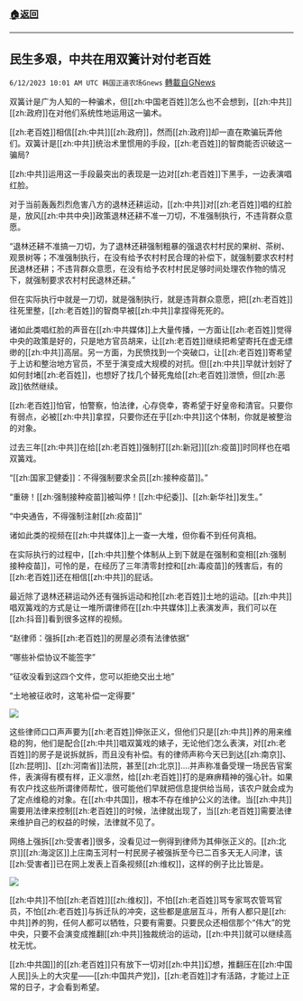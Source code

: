 ###  [:house:返回](README.md)
---


## 民生多艰，中共在用双簧计对付老百姓
`6/12/2023 10:01 AM UTC 韩国正道农场Gnews` [轉載自GNews](https://gnews.org/articles/1377495)

双簧计是广为人知的一种骗术，但[[zh:中国老百姓]]怎么也不会想到，[[zh:中共]][[zh:政府]]在对他们系统性地运用这一骗术。

[[zh:老百姓]]相信[[zh:中共]][[zh:政府]]，然而[[zh:政府]]却一直在欺骗玩弄他们。双簧计是[[zh:中共]]统治术里惯用的手段，[[zh:老百姓]]的智商能否识破这一骗局?  
  
[[zh:中共]]运用这一手段最突出的表现是一边对[[zh:老百姓]]下黑手，一边表演唱红脸。

对于当前轰轰烈烈危害八方的退林还耕运动，[[zh:中共]]对[[zh:老百姓]]唱的红脸是，放风[[zh:中共中央]]政策退林还耕不准一刀切，不准强制执行，不违背群众意愿。

“退林还耕不准搞一刀切，为了退林还耕强制粗暴的强退农村村民的果树、茶树、观景树等；不准强制执行，在没有给予农村村民合理的补偿下，就强制要求农村村民退林还耕；不违背群众意愿，在没有给予农村村民足够时间处理农作物的情况下，就强制要求农村村民退林还耕。”

但在实际执行中就是一刀切，就是强制执行，就是违背群众意愿，把[[zh:老百姓]]往死里整，[[zh:老百姓]]的智商早被[[zh:中共]]拿捏得死死的。

诸如此类唱红脸的声音在[[zh:中共媒体]]上大量传播，一方面让[[zh:老百姓]]觉得中央的政策是好的，只是地方官员胡来，让[[zh:老百姓]]继续把希望寄托在虚无缥缈的[[zh:中共]]高层。另一方面，为民愤找到一个突破口，让[[zh:老百姓]]寄希望于上访和整治地方官员，不至于演变成大规模的对抗。但[[zh:中共]]早就计划好了如何封堵[[zh:老百姓]]，也想好了找几个替死鬼给[[zh:老百姓]]泄愤，但[[zh:恶政]]依然继续。

[[zh:老百姓]]怕官，怕警察，怕法律，心存侥幸，寄希望于好皇帝和清官。只要你有弱点，必被[[zh:中共]]拿捏，只要你还在乎[[zh:中共]]这个体制，你就是被整治的对象。

过去三年[[zh:中共]]在给[[zh:老百姓]]强制打[[zh:新冠]][[zh:疫苗]]时同样也在唱双簧戏。

“[[zh:国家卫健委]]：不得强制要求全员[[zh:接种疫苗]]。”

“重磅！[[zh:强制接种疫苗]]被叫停！[[zh:中纪委]]、[[zh:新华社]]发生。”

“中央通告，不得强制注射[[zh:疫苗]]”

诸如此类的视频在[[zh:中共媒体]]上一查一大堆，但你看不到任何真相。

在实际执行的过程中，[[zh:中共]]整个体制从上到下就是在强制和变相[[zh:强制接种疫苗]]，可怜的是，在经历了三年清零封控和[[zh:毒疫苗]]的残害后，有的[[zh:老百姓]]还在相信[[zh:中共]]的屁话。

最近除了退林还耕运动外还有强拆运动和抢[[zh:老百姓]]土地的运动。[[zh:中共]]唱双簧戏的方式是让一堆所谓律师在[[zh:中共媒体]]上表演发声，我们可以在[[zh:抖音]]看到很多这样的视频。

“赵律师：强拆[[zh:老百姓]]的房屋必须有法律依据”

“哪些补偿协议不能签字”

“征收没看到这四个文件，您可以拒绝交出土地”

“土地被征收时，这笔补偿一定得要”

![](https://ipfs.gnews.org/ipfs/QmYZKVVDWSb8W1TCbotwsWbJoWACSuLGAG47Bj4kPkF1z4?filename=表演.jpg)

这些律师口口声声要为[[zh:老百姓]]伸张正义，但他们只是[[zh:中共]]养的用来维稳的狗，他们是配合[[zh:中共]]唱双簧戏的婊子，无论他们怎么表演，对[[zh:老百姓]]的房子是说拆就拆，而且没有补偿。有的律师声称今天已到达[[zh:南京]]、[[zh:昆明]]、[[zh:河南省]]法院，甚至[[zh:北京]]….并声称准备受理一场民告官案件，表演得有模有样，正义凛然，给[[zh:老百姓]]打的是麻痹精神的强心针。如果有农户找这些所谓律师帮忙，很可能他们早就把信息提供给当局，该农户就会成为了定点维稳的对象。在[[zh:中共国]]，根本不存在维护公义的法律。当[[zh:中共]]需要用法律来控制[[zh:老百姓]]的时候，法律就出现了，当[[zh:老百姓]]需要法律来维护自己的权益的时候，法律就不见了。

网络上强拆[[zh:受害者]]很多，没看见过一例得到律师为其伸张正义的。[[zh:北京]][[zh:海淀区]]上庄南玉河村一村民房子被强拆至今已二百多天无人问津，该[[zh:受害者]]已在网上发表上百条视频[[zh:维权]]，这样的例子比比皆是。

![](https://ipfs.gnews.org/ipfs/QmRS7gbZHZAaPxbfZ9oECaW2eGy7QzjqfiUHzR95bBsEcF?filename=海淀区.jpg)

[[zh:中共]]不怕[[zh:老百姓]][[zh:维权]]，不怕[[zh:老百姓]]骂专家骂农管骂官员，不怕[[zh:老百姓]]与拆迁队的冲突，这些都是底层互斗，所有人都只是[[zh:中共]]养的狗，任何人都可以牺牲，只要有需要。只要民众还相信那个“伟大”的党中央，只要不会演变成推翻[[zh:中共]]独裁统治的运动，[[zh:中共]]就可以继续高枕无忧。

[[zh:中共国]]的[[zh:老百姓]]只有放下一切对[[zh:中共]]幻想，推翻压在[[zh:中国人民]]头上的大灾星——[[zh:中国共产党]]，[[zh:老百姓]]才有活路，才能过上正常的日子，才会看到希望。
